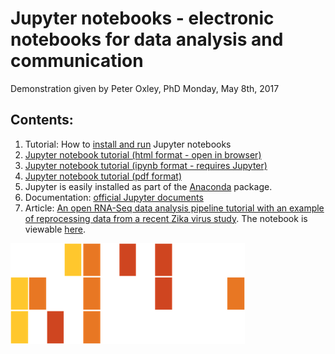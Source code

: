 # Jupyter notebooks - electronic notebooks for data analysis and communication

Demonstration given by Peter Oxley, PhD
Monday, May 8th, 2017

## Contents:
1. Tutorial: How to [install and run](./Jupyter_notebook.md) Jupyter notebooks
2. [Jupyter notebook tutorial (html format - open in browser)](./Jupyter_Notebook_Demo.html)
3. [Jupyter notebook tutorial (ipynb format - requires Jupyter)](./Jupyter_Notebook_Demo.ipynb)
4. [Jupyter notebook tutorial (pdf format)](./Jupyter_Notebook_Demo.pdf)
5. Jupyter is easily installed as part of the [Anaconda](https://www.continuum.io/downloads) package.
6. Documentation: [official Jupyter documents](https://jupyter.readthedocs.io/en/latest/index.html)
7. Article: [An open RNA-Seq data analysis pipeline tutorial with an example of reprocessing data from a recent Zika virus study](https://f1000research.com/articles/5-1574/v1). The notebook is viewable [here](http://nbviewer.jupyter.org/github/maayanlab/Zika-RNAseq-Pipeline/blob/master/Zika.ipynb). 

![LBS](../images/Motif.png)